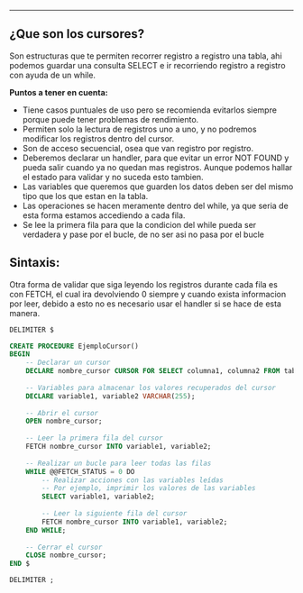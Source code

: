 
---
## ¿Que son los cursores?
Son estructuras que te permiten recorrer registro a registro una tabla, ahi podemos guardar una consulta SELECT e ir recorriendo registro a registro con ayuda de un while. 


**Puntos a tener en cuenta:**
- Tiene casos puntuales de uso pero se recomienda evitarlos siempre porque puede tener problemas de rendimiento.
- Permiten solo la lectura de registros uno a uno, y no podremos modificar los registros dentro del cursor.
- Son de acceso secuencial, osea que van registro por registro.
- Deberemos declarar un handler, para que evitar un error NOT FOUND y pueda salir cuando ya no quedan mas registros. Aunque podemos hallar el estado para validar y no suceda esto tambien.
- Las variables que queremos que guarden los datos deben ser del mismo tipo que los  que estan en la tabla.
- Las operaciones se hacen meramente dentro del while, ya que seria de esta forma estamos accediendo a cada fila. 
- Se lee la primera fila para que la condicion del while pueda ser verdadera y pase por el bucle, de no ser asi no pasa por el bucle
 

## Sintaxis:
Otra forma de validar que siga leyendo los registros durante cada fila es con FETCH, el cual ira devolviendo 0 siempre y cuando exista informacion por leer, debido a esto no es necesario usar el handler si se hace de esta manera.


```sql
DELIMITER $

CREATE PROCEDURE EjemploCursor()
BEGIN
    -- Declarar un cursor
    DECLARE nombre_cursor CURSOR FOR SELECT columna1, columna2 FROM tabla;
    
    -- Variables para almacenar los valores recuperados del cursor
    DECLARE variable1, variable2 VARCHAR(255);
    
    -- Abrir el cursor
    OPEN nombre_cursor;
    
    -- Leer la primera fila del cursor
    FETCH nombre_cursor INTO variable1, variable2;
    
    -- Realizar un bucle para leer todas las filas
    WHILE @@FETCH_STATUS = 0 DO
        -- Realizar acciones con las variables leídas
        -- Por ejemplo, imprimir los valores de las variables
        SELECT variable1, variable2;
        
        -- Leer la siguiente fila del cursor
        FETCH nombre_cursor INTO variable1, variable2;
    END WHILE;
    
    -- Cerrar el cursor
    CLOSE nombre_cursor;
END $

DELIMITER ;

```




















































